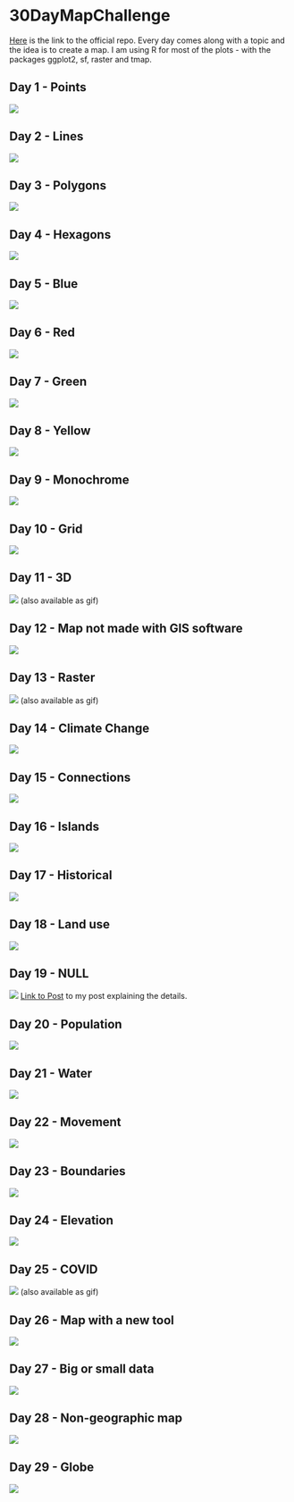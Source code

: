 # 30DayMapChallenge

[Here](https://github.com/tjukanovt/30DayMapChallenge) is the link to the official repo. Every day comes along with a topic and the idea is to create a map.
I am using R for most of the plots - with the packages ggplot2, sf, raster and tmap.

## Day 1 - Points

![](Day01_Points/Chile_earthquakes.png)

## Day 2 - Lines 

![](Day02_Lines/Rplot.png)

## Day 3 - Polygons

![](Day03_Polygons/agua.png)

## Day 4 - Hexagons

![](Day04_Hexagons/results.png)

## Day 5 - Blue

![](Day05_Blue/lakes.png)

## Day 6 - Red

![](Day06_Red/plot.png)

## Day 7 - Green

![](Day07_Green/plot.png)

## Day 8 - Yellow

![](Day08_Yellow/plot.png)

## Day 9 - Monochrome

![](Day09_Monochrome/plot.png)

## Day 10 - Grid

![](Day10_Grid/plot.png)

## Day 11 - 3D

![](Day11_3D/plot.png)
(also available as gif)

## Day 12 - Map not made with GIS software

![](Day12_NotGIS/plot.jpg)

## Day 13 - Raster

![](Day13_Raster/plot_germany.png)
(also available as gif)

## Day 14 - Climate Change

![](Day14_ClimateChange/plot.png)

## Day 15 - Connections

![](Day15_Connections/plot.png)

## Day 16 - Islands

![](Day16_Islands/plot.png)

## Day 17 - Historical

![](Day17_Historical/plot.png)

## Day 18 - Land use

![](Day18_LandUse/plot.png)

## Day 19 - NULL

![](Day19_NULL/plot.png)
[Link to Post](https://mapchallenge-fuzzymatching.netlify.app/) to my post explaining the details.

## Day 20 - Population

![](Day20_Population/plot.png)

## Day 21 - Water

![](Day21_Water/plot.png)

## Day 22 - Movement

![](Day22_Movement/plot.png)

## Day 23 - Boundaries

![](Day23_Boundaries/plot.png)

## Day 24 - Elevation

![](Day24_Elevation/plot.png)

## Day 25 - COVID

![](Day25_COVID/plot.png)
(also available as gif)

## Day 26 - Map with a new tool

![](Day26_NewTool/plot.png)

## Day 27 - Big or small data

![](Day27_SmallData/plot.png)

## Day 28 - Non-geographic map

![](Day28_NonGeographic/plot.png)

## Day 29 - Globe

![](Day29_Globe/plot.png)
